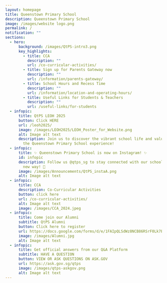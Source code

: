 ```yaml
---
layout: homepage
title: Queenstown Primary School
description: Queenstown Primary School
image: /images/website logo.png
permalink: /
notification: ""
sections:
  - hero:
      background: /images/QtPS-intro3.png
      key_highlights:
        - title: CCA
          description: ""
          url: /co-curricular-activities/
        - title: Sign up for Parents Gateway now
          description: ""
          url: /information/parents-gateway/
        - title: School Hours and Recess Time
          description: ""
          url: /information/location-and-operating-hours/
        - title: Useful Links for Students & Teachers
          description: ""
          url: /useful-links/for-students
  - infopic:
      title: QtPS LEOH 2025
      button: Click HERE
      url: /leoh2025/
      image: /images/LEOH2025/LEOH_Poster_for_Website.png
      alt: Image alt text
      description: Join us to discover the vibrant school life and values that define
        the Queenstown Primary School experience!
  - infopic:
      title: ✨ Queenstown Primary School is now on Instagram! ✨
      id: infopic
      description: Follow us @qtps_sg to stay connected with our school community in a
        new way! 🏫
      image: /images/Announcements/QtPS_instaA.png
      alt: Image alt text
  - infopic:
      title: CCA
      description: Co-Curricular Activities
      button: click here
      url: /co-curricular-activities/
      alt: Image alt text
      image: /images/CCA_2024.jpeg
  - infopic:
      title: Come join our Alumni
      subtitle: QtPS Alumni
      button: Click here to register
      url: https://docs.google.com/forms/d/e/1FAIpQLSdWz8NCB86RSrF0Lk7EuBSM2300rasnztuvwINCNBsIRKX2rg/viewform
      image: /images/Alumni.jpg
      alt: Image alt text
  - infopic:
      title: Get official answers from our Q&A Platform
      subtitle: HAVE A QUESTION
      button: VIEW OR ASK QUESTIONS ON ASK.GOV
      url: https://ask.gov.sg/qtps
      image: /images/qtps-askgov.png
      alt: Image alt text
---
```

